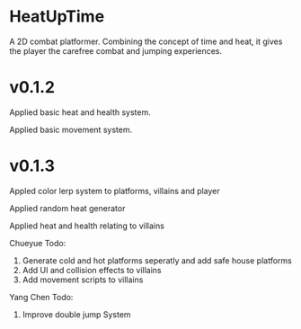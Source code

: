 # HeatUpTime
A 2D combat platformer. Combining the concept of time and heat, it gives the player the carefree combat and jumping experiences.

# v0.1.2
Applied basic heat and health system.

Applied basic movement system.


# v0.1.3
Appled color lerp system to platforms, villains and player

Applied random heat generator 

Applied heat and health relating to villains

Chueyue Todo:
1. Generate cold and hot platforms seperatly and add safe house platforms
2. Add UI and collision effects to villains
3. Add movement scripts to villains

Yang Chen Todo:
1. Improve double jump System
